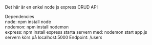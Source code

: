 Det här är en enkel node js express CRUD API

Dependencies                                    
node: npm install node                            
nodemon: npm install nodemon                      
express: npm install express
starta servern med: nodemon start app.js
servern körs på localhost:5000
Endpoint: /users
